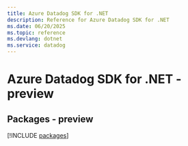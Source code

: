```yaml
---
title: Azure Datadog SDK for .NET
description: Reference for Azure Datadog SDK for .NET
ms.date: 06/20/2025
ms.topic: reference
ms.devlang: dotnet
ms.service: datadog
---
```

# Azure Datadog SDK for .NET - preview
## Packages - preview
[!INCLUDE [packages](datadog-index.md)]